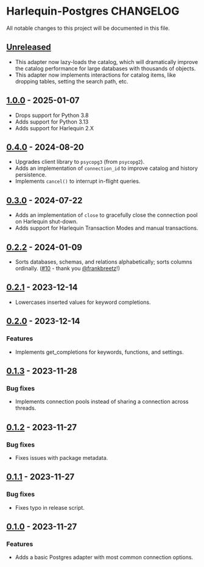 # Harlequin-Postgres CHANGELOG

All notable changes to this project will be documented in this file.

## [Unreleased]

-  This adapter now lazy-loads the catalog, which will dramatically improve the catalog performance for large databases with thousands of objects.
-  This adapter now implements interactions for catalog items, like dropping tables, setting the search path, etc.

## [1.0.0] - 2025-01-07

-  Drops support for Python 3.8
-  Adds support for Python 3.13
-  Adds support for Harlequin 2.X

## [0.4.0] - 2024-08-20

-   Upgrades client library to `psycopg3` (from `psycopg2`).
-   Adds an implementation of `connection_id` to improve catalog and history persistence.
-   Implements `cancel()` to interrupt in-flight queries.

## [0.3.0] - 2024-07-22

-   Adds an implementation of `close` to gracefully close the connection pool on Harlequin shut-down.
-   Adds support for Harlequin Transaction Modes and manual transactions.

## [0.2.2] - 2024-01-09

-   Sorts databases, schemas, and relations alphabetically; sorts columns ordinally. ([#10](https://github.com/tconbeer/harlequin-postgres/issues/10) - thank you [@frankbreetz](https://github.com/frankbreetz)!)

## [0.2.1] - 2023-12-14

-   Lowercases inserted values for keyword completions.

## [0.2.0] - 2023-12-14

### Features

-   Implements get_completions for keywords, functions, and settings.

## [0.1.3] - 2023-11-28

### Bug fixes

-   Implements connection pools instead of sharing a connection across threads.

## [0.1.2] - 2023-11-27

### Bug fixes

-   Fixes issues with package metadata.

## [0.1.1] - 2023-11-27

### Bug fixes

-   Fixes typo in release script.

## [0.1.0] - 2023-11-27

### Features

-   Adds a basic Postgres adapter with most common connection options.

[Unreleased]: https://github.com/tconbeer/harlequin-postgres/compare/1.0.0...HEAD

[1.0.0]: https://github.com/tconbeer/harlequin-postgres/compare/0.4.0...1.0.0

[0.4.0]: https://github.com/tconbeer/harlequin-postgres/compare/0.3.0...0.4.0

[0.3.0]: https://github.com/tconbeer/harlequin-postgres/compare/0.2.2...0.3.0

[0.2.2]: https://github.com/tconbeer/harlequin-postgres/compare/0.2.1...0.2.2

[0.2.1]: https://github.com/tconbeer/harlequin-postgres/compare/0.2.0...0.2.1

[0.2.0]: https://github.com/tconbeer/harlequin-postgres/compare/0.1.3...0.2.0

[0.1.3]: https://github.com/tconbeer/harlequin-postgres/compare/0.1.2...0.1.3

[0.1.2]: https://github.com/tconbeer/harlequin-postgres/compare/0.1.1...0.1.2

[0.1.1]: https://github.com/tconbeer/harlequin-postgres/compare/0.1.0...0.1.1

[0.1.0]: https://github.com/tconbeer/harlequin-postgres/compare/8611e628dc9d28b6a24817c761cd8a6da11a87ad...0.1.0
